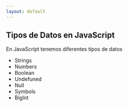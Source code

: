 ```yaml
---
layout: default
---
```


## Tipos de Datos en JavaScript

En JavaScript tenemos diferentes tipos de datos

- Strings
- Numbers
- Boolean
- Undefuned
- Null
- Symbols
- BigInt